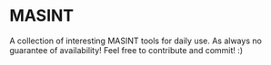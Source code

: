 # MASINT
A collection of interesting MASINT tools for daily use. As always no guarantee of availability! Feel free to contribute and commit! :)
